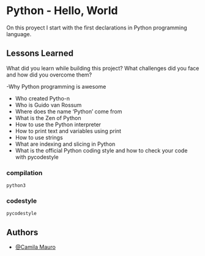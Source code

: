 
# Python - Hello, World

On this proyect I start with the first declarations in Python 
programming language.




## Lessons Learned

What did you learn while building this project? What challenges did you face and how did you overcome them?

-Why Python programming is awesome
- Who created Pytho-n
- Who is Guido van Rossum
- Where does the name ‘Python’ come from
- What is the Zen of Python
- How to use the Python interpreter
- How to print text and variables using print
- How to use strings
- What are indexing and slicing in Python
- What is the official Python coding style and how to check your code with pycodestyle
### compilation

```
python3
```
### codestyle
```
pycodestyle 
```
## Authors

- [@Camila Mauro](https://github.com/C-Mauro)
